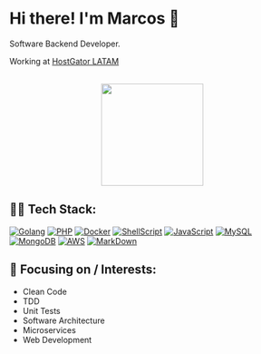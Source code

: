 # Hi there! I'm Marcos 🖖
Software Backend Developer. <br>

Working at <a href="https://www.hostgator.com.br">HostGator LATAM</a> 


<br>

<div align="center">
  <img height="180em" src="https://github-readme-stats.vercel.app/api?username=marcos-dev88&show_icons=true&theme=nightowl&include_all_commits=true&count_private=true"/>
</div>

## 👨‍💻 Tech Stack:

[![Golang](https://img.shields.io/badge/Go-00ADD8?style=flat&logo=go&logoColor=white)](https://go.dev/)
[![PHP](https://img.shields.io/badge/PHP-777BB4?style=flat&logo=php&logoColor=white)](https://www.php.net/)
[![Docker](https://img.shields.io/badge/Docker-00ADD8?style=flat&logo=Docker&logoColor=white&color=blue)](https://hub.docker.com/)
[![ShellScript](https://img.shields.io/badge/Shell_Script-121011?style=flat&logo=gnu-bash&logoColor=white)](https://pt.wikipedia.org/wiki/Shell_script)
[![JavaScript](https://img.shields.io/badge/JavaScript-323330?style=flat&logo=javascript&logoColor=F7DF1E)](https://www.javascript.com/)
[![MySQL](https://img.shields.io/badge/MySQL-00000F?style=flat&logo=mysql&logoColor=white&color=gray)](https://www.mysql.com/)
[![MongoDB](https://img.shields.io/badge/MongoDB-4EA94B?style=flat&logo=mongodb&logoColor=white)](https://www.mongodb.com/)
[![AWS](https://img.shields.io/badge/Amazon_AWS-232F3E?style=flat&logo=amazon-aws&logoColor=white&color=orange)](https://aws.amazon.com/)
[![MarkDown](https://img.shields.io/badge/Markdown-000000?style=flat&logo=markdown&logoColor=white)](https://www.markdownguide.org/getting-started/)

## 🎯 Focusing on / Interests:
- Clean Code
- TDD
- Unit Tests
- Software Architecture
- Microservices
- Web Development
